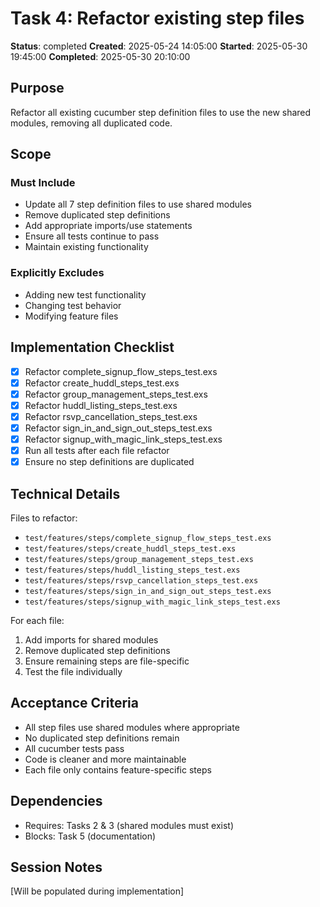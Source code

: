# Task 4: Refactor existing step files

**Status**: completed
**Created**: 2025-05-24 14:05:00
**Started**: 2025-05-30 19:45:00
**Completed**: 2025-05-30 20:10:00

## Purpose
Refactor all existing cucumber step definition files to use the new shared modules, removing all duplicated code.

## Scope

### Must Include
- Update all 7 step definition files to use shared modules
- Remove duplicated step definitions
- Add appropriate imports/use statements
- Ensure all tests continue to pass
- Maintain existing functionality

### Explicitly Excludes
- Adding new test functionality
- Changing test behavior
- Modifying feature files

## Implementation Checklist
- [x] Refactor complete_signup_flow_steps_test.exs
- [x] Refactor create_huddl_steps_test.exs
- [x] Refactor group_management_steps_test.exs
- [x] Refactor huddl_listing_steps_test.exs
- [x] Refactor rsvp_cancellation_steps_test.exs
- [x] Refactor sign_in_and_sign_out_steps_test.exs
- [x] Refactor signup_with_magic_link_steps_test.exs
- [x] Run all tests after each file refactor
- [x] Ensure no step definitions are duplicated

## Technical Details
Files to refactor:
- `test/features/steps/complete_signup_flow_steps_test.exs`
- `test/features/steps/create_huddl_steps_test.exs`
- `test/features/steps/group_management_steps_test.exs`
- `test/features/steps/huddl_listing_steps_test.exs`
- `test/features/steps/rsvp_cancellation_steps_test.exs`
- `test/features/steps/sign_in_and_sign_out_steps_test.exs`
- `test/features/steps/signup_with_magic_link_steps_test.exs`

For each file:
1. Add imports for shared modules
2. Remove duplicated step definitions
3. Ensure remaining steps are file-specific
4. Test the file individually

## Acceptance Criteria
- All step files use shared modules where appropriate
- No duplicated step definitions remain
- All cucumber tests pass
- Code is cleaner and more maintainable
- Each file only contains feature-specific steps

## Dependencies
- Requires: Tasks 2 & 3 (shared modules must exist)
- Blocks: Task 5 (documentation)

## Session Notes
[Will be populated during implementation]